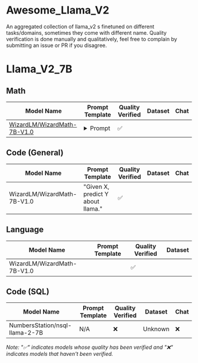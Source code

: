 # Awesome_Llama_V2
An aggregated collection of llama_v2 s finetuned on different tasks/domains, sometimes they come with different name.
Quality verification is done manually and qualitatively, feel free to complain by submitting an issue or PR if you disagree.

# Llama_V2_7B

## Math
| Model Name                  |          Prompt Template            | Quality Verified  |       Dataset     | Chat |
|-----------------------------|-------------------------------------|-------------------|-------------------|------|
| [WizardLM/WizardMath-7B-V1.0](https://huggingface.co/WizardLM/WizardMath-7B-V1.0) | <details><summary>Prompt</summary>"Below is an instruction that describes a task. Write a response that appropriately completes the request.\n\n### Instruction:\n{instruction}\n\n### Response: Let's think step by step."</details> | ✅               |

## Code (General)
| Model Name                  |          Prompt Template            | Quality Verified  |       Dataset     | Chat |
|-----------------------------|-------------------------------------|-------------------|-------------------|------|
| WizardLM/WizardMath-7B-V1.0 | "Given X, predict Y about llama."   | ✅               |



## Language
| Model Name                  |          Prompt Template            | Quality Verified  |       Dataset     |
|-----------------------------|-------------------------------------|-------------------|-------------------|
| WizardLM/WizardMath-7B-V1.0 |                                        | ✅                |

## Code (SQL)
| Model Name                     |          Prompt Template            | Quality Verified  |       Dataset     | Chat |
|--------------------------------|-------------------------------------|-------------------|-------------------|------|
| NumbersStation/nsql-llama-2-7B |            N/A                      |        ❌         |       Unknown     |   ❌ | 

*Note: "✅" indicates models whose quality has been verified and "❌" indicates models that haven't been verified.*
